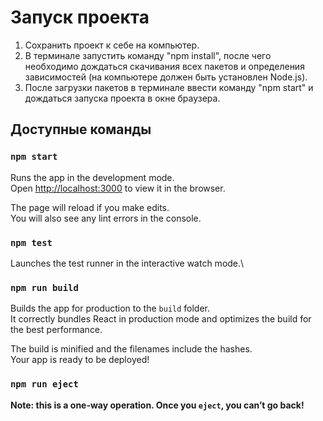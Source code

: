 # Запуск проекта

1) Сохранить проект к себе на компьютер.
2) В терминале запустить команду "npm install", после чего необходимо дождаться скачивания всех пакетов и определения зависимостей (на компьютере должен быть установлен Node.js).
3) После загрузки пакетов в терминале ввести команду "npm start" и дождаться запуска проекта в окне браузера.

## Доступные команды

### `npm start`

Runs the app in the development mode.\
Open [http://localhost:3000](http://localhost:3000) to view it in the browser.

The page will reload if you make edits.\
You will also see any lint errors in the console.

### `npm test`

Launches the test runner in the interactive watch mode.\

### `npm run build`

Builds the app for production to the `build` folder.\
It correctly bundles React in production mode and optimizes the build for the best performance.

The build is minified and the filenames include the hashes.\
Your app is ready to be deployed!

### `npm run eject`

**Note: this is a one-way operation. Once you `eject`, you can’t go back!**

